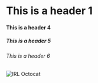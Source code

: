 # This is a header 1
#### This is a header 4
##### This is a header 5
###### This is a header 6

![IRL Octocat](https://i.redd.it/twqdzcxsnbt51.jpg)
